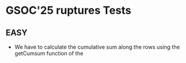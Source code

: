 #  GSOC'25 ruptures Tests

## EASY 

- We have to calculate the cumulative sum along the rows using the getCumsum function of the 